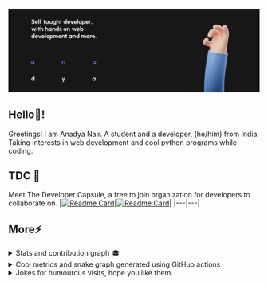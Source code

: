 <img src="Anadya Banner.png"></img>

## Hello👋!

Greetings! I am Anadya Nair.
A student and a developer, (he/him) from India.
Taking interests in web development and cool python programs while coding.

## TDC 🚀
Meet The Developer Capsule, a free to join organization for developers to collaborate on.
|[![Readme Card](https://github-readme-stats.vercel.app/api/pin/?username=TheDeveloperCapsule&repo=Introduction&theme=dark)](https://github.com/TheDeveloperCapsule/Introduction)|[![Readme Card](https://github-readme-stats.vercel.app/api/pin/?username=TheDeveloperCapsule&repo=Join&theme=dark)](https://github.com/TheDeveloperCapsule/Join)|
|---|---|

## More⚡

<details>
<summary>Stats and contribution graph 🎓</summary>
<br>
<img src ="https://github-readme-stats.vercel.app/api?username=AnadyaNair&show_icons=true&theme=default"></img>
<br> <br>
<img src="https://activity-graph.herokuapp.com/graph?username=AnadyaNair&theme=xcode"></img>
</details>

<details>
<summary>Cool metrics and snake graph generated using GitHub actions</summary>
<br>
<img src="https://github.com/AnadyaNair/AnadyaNair/blob/main/github-metrics.svg"></img>
<br> <br>
<img src="https://github.com/AnadyaNair/AnadyaNair/raw/output/github-contribution-grid-snake.svg"></img>
</details>

<details>
<summary>Jokes for humourous visits, hope you like them.</summary>
<br>
<img src="https://readme-jokes.vercel.app/api?theme=tokyonight" alt="Jokes Card" /> 
</details>
